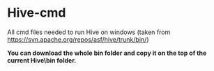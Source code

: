 # Hive-cmd
All cmd files needed to run Hive on windows (taken from https://svn.apache.org/repos/asf/hive/trunk/bin/)

**You can download the whole bin folder and copy it on the top of the current Hive\bin folder.**

